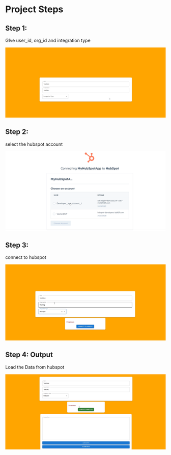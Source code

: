 # Project Steps

## Step 1: 
GIve user_id, org_id and integration type


![Installation](https://github.com/vishnuGirish/Hubspot_integration/blob/main/image1.png)

## Step 2: 
select the hubspot account

![Configuration](https://github.com/vishnuGirish/Hubspot_integration/blob/main/image2.png)

## Step 3: 
connect to hubspot

![Running the App](https://github.com/vishnuGirish/Hubspot_integration/blob/main/image3.png)

## Step 4: Output
Load the Data from hubspot

![Output](https://github.com/vishnuGirish/Hubspot_integration/blob/main/image4.png)
